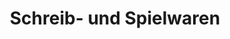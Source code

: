 ---
title: "Schreib- und Spielwaren"
url: /brand-erbisdorf/schreib-und-spielwaren/
shop: Schreibwaren
---